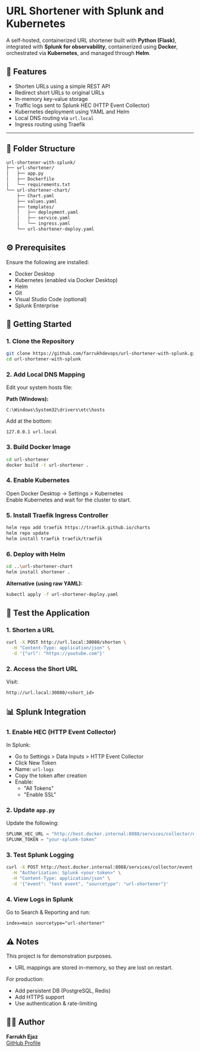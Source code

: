 # URL Shortener with Splunk and Kubernetes

A self-hosted, containerized URL shortener built with **Python (Flask)**, integrated with **Splunk for observability**, containerized using **Docker**, orchestrated via **Kubernetes**, and managed through **Helm**.

## 🔧 Features

- Shorten URLs using a simple REST API
- Redirect short URLs to original URLs
- In-memory key-value storage
- Traffic logs sent to Splunk HEC (HTTP Event Collector)
- Kubernetes deployment using YAML and Helm
- Local DNS routing via `url.local`
- Ingress routing using Traefik

---

## 📁 Folder Structure

```bash
url-shortener-with-splunk/
├── url-shortener/
│   ├── app.py
│   ├── Dockerfile
│   └── requirements.txt
└── url-shortener-chart/
    ├── Chart.yaml
    ├── values.yaml
    ├── templates/
    │   ├── deployment.yaml
    │   ├── service.yaml
    │   └── ingress.yaml
    └── url-shortener-deploy.yaml
```

## ⚙️ Prerequisites

Ensure the following are installed:

- Docker Desktop  
- Kubernetes (enabled via Docker Desktop)  
- Helm  
- Git  
- Visual Studio Code (optional)  
- Splunk Enterprise  

## 🚀 Getting Started

### 1. Clone the Repository

```bash
git clone https://github.com/farrukhdevops/url-shortener-with-splunk.git
cd url-shortener-with-splunk
```

### 2. Add Local DNS Mapping

Edit your system hosts file:

**Path (Windows):**

```
C:\Windows\System32\drivers\etc\hosts
```

Add at the bottom:

```
127.0.0.1 url.local
```

### 3. Build Docker Image

```bash
cd url-shortener
docker build -t url-shortener .
```

### 4. Enable Kubernetes

Open Docker Desktop → Settings > Kubernetes  
Enable Kubernetes and wait for the cluster to start.

### 5. Install Traefik Ingress Controller

```bash
helm repo add traefik https://traefik.github.io/charts
helm repo update
helm install traefik traefik/traefik
```

### 6. Deploy with Helm

```bash
cd ..\url-shortener-chart
helm install shortener .
```

**Alternative (using raw YAML):**

```bash
kubectl apply -f url-shortener-deploy.yaml
```

## 🧪 Test the Application

### 1. Shorten a URL

```bash
curl -X POST http://url.local:30080/shorten \
  -H "Content-Type: application/json" \
  -d '{"url": "https://youtube.com"}'
```

### 2. Access the Short URL

Visit:

```
http://url.local:30080/<short_id>
```

## 📊 Splunk Integration

### 1. Enable HEC (HTTP Event Collector)

In Splunk:

- Go to Settings > Data Inputs > HTTP Event Collector  
- Click New Token  
- Name: `url-logs`  
- Copy the token after creation  
- Enable:
  - "All Tokens"
  - "Enable SSL"

### 2. Update `app.py`

Update the following:

```python
SPLUNK_HEC_URL = "http://host.docker.internal:8088/services/collector/event"
SPLUNK_TOKEN = "your-splunk-token"
```

### 3. Test Splunk Logging

```bash
curl -X POST http://host.docker.internal:8088/services/collector/event \
  -H "Authorization: Splunk <your-token>" \
  -H "Content-Type: application/json" \
  -d '{"event": "test event", "sourcetype": "url-shortener"}'
```

### 4. View Logs in Splunk

Go to Search & Reporting and run:

```spl
index=main sourcetype="url-shortener"
```

## ⚠️ Notes

This project is for demonstration purposes.

- URL mappings are stored in-memory, so they are lost on restart.

For production:

- Add persistent DB (PostgreSQL, Redis)
- Add HTTPS support
- Use authentication & rate-limiting

## 🧑‍💻 Author

**Farrukh Ejaz**  
[GitHub Profile](https://github.com/farrukhdevops)
